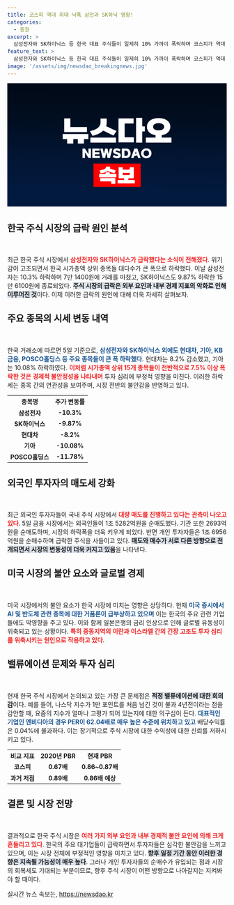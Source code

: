 ```yaml
---
title: 코스피 역대 최대 낙폭 삼전과 SK하닉 영향!
categories:
  - 증권
excerpt: >
  삼성전자와 SK하이닉스 등 한국 대표 주식들이 일제히 10% 가까이 폭락하며 코스피가 역대 최대 낙폭을 기록했다. 외국인 투자자들의 대규모 매도와 미국 증시 불안정이 주요 원인으로 지목되며, 전문가들은 시장의 공포가 더욱 확산되고 있다고 경고한다.
feature_text: >
  삼성전자와 SK하이닉스 등 한국 대표 주식들이 일제히 10% 가까이 폭락하며 코스피가 역대 최대 낙폭을 기록했다. 외국인 투자자들의 대규모 매도와 미국 증시 불안정이 주요 원인으로 지목되며, 전문가들은 시장의 공포가 더욱 확산되고 있다고 경고한다.
image: '/assets/img/newsdao_breakingnews.jpg'
---
```


<p><img src="/assets/img/newsdao_breakingnews.jpg" alt="cryptoinkorea 속보" /></p>

<h2 data-ke-size="size26">한국 주식 시장의 급락 원인 분석</h2>

<p data-ke-size="size16">&nbsp;</p>

<p>최근 한국 주식 시장에서 <b><span style="color: #ee2323;">삼성전자와 SK하이닉스가 급락했다는 소식이 전해졌다</span></b>. 위기감이 고조되면서 한국 시가총액 상위 종목들 대다수가 큰 폭으로 하락했다. 이날 삼성전자는 10.3% 하락하며 7만 1400원에 거래를 마쳤고, SK하이닉스도 9.87% 하락한 15만 6100원에 종료되었다. <b><span style="background-color: #21538527;">주식 시장의 급락은 외부 요인과 내부 경제 지표의 악화로 인해 이루어진 것</span></b>이다. 이제 이러한 급락의 원인에 대해 더욱 자세히 살펴보자.</p>

<h2 data-ke-size="size26">주요 종목의 시세 변동 내역</h2>

<p data-ke-size="size16">&nbsp;</p>

<p>한국 거래소에 따르면 5일 기준으로, <b><span style="color: #1a5490;">삼성전자와 SK하이닉스 외에도 현대차, 기아, KB금융, POSCO홀딩스 등 주요 종목들이 큰 폭 하락했다</span></b>. 현대차는 8.2% 감소했고, 기아는 10.08% 하락하였다. <b><span style="color: #ee2323;">이처럼 시가총액 상위 15개 종목들이 전반적으로 7.5% 이상 폭락한 것은 경제적 불안정성을 나타내며</span></b> 투자 심리에 부정적 영향을 미친다. 이러한 하락세는 종목 간의 연관성을 보여주며, 시장 전반의 불안감을 반영하고 있다.</p>

<table>
    <tr>
        <th style="text-align: center; height: 17px;">종목명</th>
        <th style="text-align: center; height: 17px;">주가 변동률</th>
    </tr>
    <tr>
        <td style="text-align: center; height: 17px;"><b>삼성전자</b></td>
        <td style="text-align: center; height: 17px;"><b>-10.3%</b></td>
    </tr>
    <tr>
        <td style="text-align: center; height: 17px;"><b>SK하이닉스</b></td>
        <td style="text-align: center; height: 17px;"><b>-9.87%</b></td>
    </tr>
    <tr>
        <td style="text-align: center; height: 17px;"><b>현대차</b></td>
        <td style="text-align: center; height: 17px;"><b>-8.2%</b></td>
    </tr>
    <tr>
        <td style="text-align: center; height: 17px;"><b>기아</b></td>
        <td style="text-align: center; height: 17px;"><b>-10.08%</b></td>
    </tr>
    <tr>
        <td style="text-align: center; height: 17px;"><b>POSCO홀딩스</b></td>
        <td style="text-align: center; height: 17px;"><b>-11.78%</b></td>
    </tr>
</table>

<h2 data-ke-size="size26">외국인 투자자의 매도세 강화</h2>

<p data-ke-size="size16">&nbsp;</p>

<p>최근 외국인 투자자들이 국내 주식 시장에서 <b><span style="color: #ee2323;">대량 매도를 진행하고 있다는 관측이 나오고 있다</span></b>. 5일 금융 시장에서는 외국인들이 1조 5282억원을 순매도했다. 기관 또한 2693억원을 순매도하며, 시장의 하락폭을 더욱 키우게 되었다. 반면 개인 투자자들은 1조 6956억원을 순매수하며 급락한 주식을 사들이고 있다. <b><span style="background-color: #21538527;">매도와 매수가 서로 다른 방향으로 전개되면서 시장의 변동성이 더욱 커지고 있음</span></b>을 나타낸다.</p>

<h2 data-ke-size="size26">미국 시장의 불안 요소와 글로벌 경제</h2>

<p data-ke-size="size16">&nbsp;</p>

<p>미국 시장에서의 불안 요소가 한국 시장에 미치는 영향은 상당하다. 현재 <b><span style="color: #1a5490;">미국 증시에서 AI 및 반도체 관련 종목에 대한 거품론이 급부상하고 있으며</span></b> 이는 한국의 주요 관련 기업들에도 악영향을 주고 있다. 이와 함께 일본은행의 금리 인상으로 인해 글로벌 유동성이 위축되고 있는 상황이다. <b><span style="color: #ee2323;">특히 중동지역의 이란과 이스라엘 간의 긴장 고조도 투자 심리를 위축시키는 원인으로 작용하고 있다</span></b>.</p>

<h2 data-ke-size="size26">밸류에이션 문제와 투자 심리</h2>

<p data-ke-size="size16">&nbsp;</p>

<p>현재 한국 주식 시장에서 논의되고 있는 가장 큰 문제점은 <b><span style="background-color: #21538527;">적정 밸류에이션에 대한 회의감</span></b>이다. 예를 들어, 나스닥 지수가 1만 포인트를 처음 넘긴 것이 불과 4년전이라는 점을 감안할 때, 요즘의 지수가 얼마나 고평가 되어 있는지에 대한 의구심이 든다. <b><span style="color: #1a5490;">대표적인 기업인 엔비디아의 경우 PER이 62.04배로 매우 높은 수준에 위치하고 있고</span></b> 배당수익률은 0.04%에 불과하다. 이는 장기적으로 주식 시장에 대한 수익성에 대한 신뢰를 저하시키고 있다.</p>

<table>
    <tr>
        <th style="text-align: center; height: 17px;">비교 지표</th>
        <th style="text-align: center; height: 17px;">2020년 PBR</th>
        <th style="text-align: center; height: 17px;">현재 PBR</th>
    </tr>
    <tr>
        <td style="text-align: center; height: 17px;"><b>코스피</b></td>
        <td style="text-align: center; height: 17px;"><b>0.67배</b></td>
        <td style="text-align: center; height: 17px;"><b>0.86~0.87배</b></td>
    </tr>
    <tr>
        <td style="text-align: center; height: 17px;"><b>과거 저점</b></td>
        <td style="text-align: center; height: 17px;"><b>0.89배</b></td>
        <td style="text-align: center; height: 17px;"><b>0.86배 예상</b></td>
    </tr>
</table>

<h2 data-ke-size="size26">결론 및 시장 전망</h2>

<p data-ke-size="size16">&nbsp;</p>

<p>결과적으로 한국 주식 시장은 <b><span style="color: #ee2323;">여러 가지 외부 요인과 내부 경제적 불안 요인에 의해 크게 흔들리고 있다</span></b>. 한국의 주요 대기업들이 급락하면서 투자자들은 심각한 불안감을 느끼고 있으며, 이는 시장 전체에 부정적인 영향을 미치고 있다. <b><span style="background-color: #21538527;">향후 일정 기간 동안 이러한 경향은 지속될 가능성이 매우 높다</span></b>. 그러나 개인 투자자들의 순매수가 유입되는 점과 시장의 회복세도 기대되는 부분이므로, 향후 주식 시장이 어떤 방향으로 나아갈지는 지켜봐야 할 때이다.</p>
실시간 뉴스 속보는, <a href="https://newsdao.kr" rel="dofollow">https://newsdao.kr</a>


